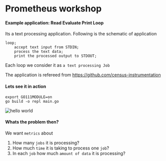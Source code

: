 # Prometheus workshop

#### Example application: Read Evaluate Print Loop

Its a text processing application. 
Following is the schematic of application

```
loop;
    accept text input from STDIN;
    process the text data;
    print the processed output to STDOUT;
```

Each loop we consider it as `a text processing Job` 

The application is refereed from https://github.com/census-instrumentation

#### Lets see it in action
```
export GO111MODULE=on
go build -o repl main.go
```

![hello world](https://i.ibb.co/F6vgpZG/hello-repl.png)

#### Whats the problem then?

We want `metrics` about 
1. How many `jobs` it is processing? 
2. How much `time` it is taking to process one `job`?
3. In each `job` how much `amount of data` it is processing?